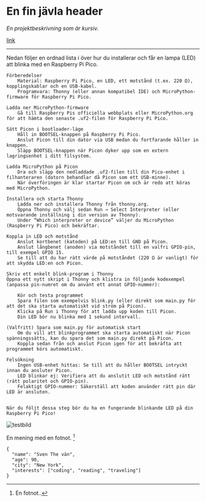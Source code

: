 
# En fin jävla header 

*En projektbeskrivning som är kursiv.*



[link](https://www.example.com/my%20great%20page)

---

Nedan följer en ordnad lista i över hur du installerar och får en lampa (LED) att blinka med en Raspberry Pi Pico.

    Förberedelser
        Material: Raspberry Pi Pico, en LED, ett motstånd (t.ex. 220 Ω), kopplingskablar och en USB-kabel.
        Programvara: Thonny (eller annan kompatibel IDE) och MicroPython-firmware för Raspberry Pi Pico.

    Ladda ner MicroPython-firmware
        Gå till Raspberry Pis officiella webbplats eller MicroPython.org för att hämta den senaste .uf2-filen för Raspberry Pi Pico.

    Sätt Picon i bootloader-läge
        Håll in BOOTSEL-knappen på Raspberry Pi Pico.
        Anslut Picon till din dator via USB medan du fortfarande håller in knappen.
        Släpp BOOTSEL-knappen när Picon dyker upp som en extern lagringsenhet i ditt filsystem.

    Ladda MicroPython på Picon
        Dra och släpp den nedladdade .uf2-filen till din Pico-enhet i filhanteraren (datorn behandlar då Picon som ett USB-minne).
        När överföringen är klar startar Picon om och är redo att köras med MicroPython.

    Installera och starta Thonny
        Ladda ner och installera Thonny från thonny.org.
        Öppna Thonny och välj sedan Run → Select Interpreter (eller motsvarande inställning i din version av Thonny).
        Under “Which interpreter or device” väljer du MicroPython (Raspberry Pi Pico) och bekräftar.

    Koppla in LED och motstånd
        Anslut kortbenet (katoden) på LED:en till GND på Picon.
        Anslut långbenet (anoden) via motståndet till en valfri GPIO-pin, till exempel GPIO 15.
        Se till att du har rätt värde på motståndet (220 Ω är vanligt) för att skydda LED:en och Picon.

    Skriv ett enkelt blink-program i Thonny
    Öppna ett nytt skript i Thonny och klistra in följande kodexempel (anpassa pin-numret om du använt ett annat GPIO-nummer):
	
	    Kör och testa programmet
        Spara filen som exempelvis blink.py (eller direkt som main.py för att det ska starta automatiskt vid ström på Picon).
        Klicka på Run i Thonny för att ladda upp koden till Picon.
        Din LED bör nu blinka med 1 sekund intervall.

    (Valfritt) Spara som main.py för automatisk start
        Om du vill att blinkprogrammet ska starta automatiskt när Picon spänningssätts, kan du spara det som main.py direkt på Picon.
        Koppla sedan från och anslut Picon igen för att bekräfta att programmet körs automatiskt.

    Felsökning
        Ingen USB-enhet hittas: Se till att du håller BOOTSEL intryckt innan du ansluter Picon.
        LED blinkar ej: Verifiera att du anslutit LED och motstånd rätt (rätt polaritet och GPIO-pin).
        Felaktigt GPIO-nummer: Säkerställ att koden använder rätt pin där LED är ansluten.


    När du följt dessa steg bör du ha en fungerande blinkande LED på din Raspberry Pi Pico!

![testbild](https://s3u.tmimgcdn.com/800x0/u1633126/b2eb5d0321cd63636b5ff1f81b906b4d.jpg)

En mening med en fotnot. [^1]

[^1]: En fotnot.. 

```json:
{
  "name": "Sven The vän",
  "age": 90,
  "city": "New York",
  "interests": ["coding", "reading", "traveling"]
}
```
